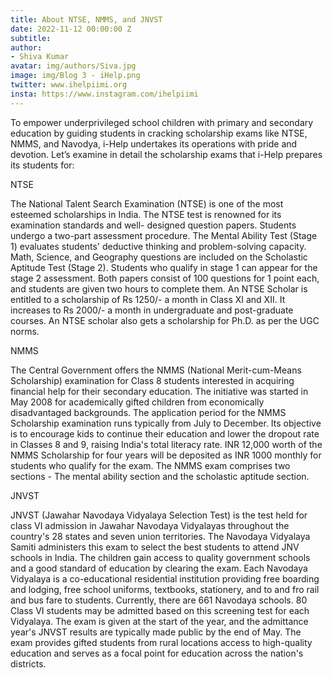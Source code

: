 ```yaml
---
title: About NTSE, NMMS, and JNVST
date: 2022-11-12 00:00:00 Z
subtitle: 
author:
- Shiva Kumar
avatar: img/authors/Siva.jpg
image: img/Blog 3 - iHelp.png
twitter: www.ihelpiimi.org
insta: https://www.instagram.com/ihelpiimi
---
```


To empower underprivileged school children with primary and secondary education by guiding students in cracking scholarship exams like NTSE, NMMS, and Navodya, i-Help undertakes its operations with pride and devotion. Let’s examine in detail the scholarship exams that i-Help prepares its students for:

NTSE

The National Talent Search Examination (NTSE) is one of the most esteemed scholarships in India. The NTSE test is renowned for its examination standards and well- designed question papers. Students undergo a two-part assessment procedure. The Mental Ability Test (Stage 1) evaluates students' deductive thinking and problem-solving capacity. Math, Science, and Geography questions are included on the Scholastic Aptitude Test (Stage 2). Students who qualify in stage 1 can appear for the stage 2 assessment. Both papers consist of 100 questions for 1 point each, and students are given two hours to complete them. An NTSE Scholar is entitled to a scholarship of Rs 1250/- a month in Class XI and XII. It increases to Rs 2000/- a month in undergraduate and post-graduate courses. An NTSE scholar also gets a scholarship for Ph.D. as per the UGC norms.

NMMS

The Central Government offers the NMMS (National Merit-cum-Means Scholarship) examination for Class 8 students interested in acquiring financial help for their
secondary education. The initiative was started in May 2008 for academically gifted children from economically disadvantaged backgrounds. The application period for the NMMS Scholarship examination runs typically from July to December. Its objective is to encourage kids to continue their education and lower the dropout rate in Classes 8 and 9, raising India's total literacy rate. INR 12,000 worth of the NMMS Scholarship for four years will be deposited as INR 1000 monthly for students who qualify for the exam. The NMMS exam comprises two sections - The mental ability section and the scholastic aptitude section.

JNVST

JNVST (Jawahar Navodaya Vidyalaya Selection Test) is the test held for class VI admission in Jawahar Navodaya Vidyalayas throughout the country's 28 states and seven union territories. The Navodaya Vidyalaya Samiti administers this exam to select the best students to attend JNV schools in India. The children gain access to quality government schools and a good standard of education by clearing the exam. Each Navodaya Vidyalaya is a co-educational residential institution providing free boarding and lodging, free school uniforms, textbooks, stationery, and to and fro rail and bus fare to students. Currently, there are 661 Navodaya schools. 80 Class VI students may be admitted based on this screening test for each Vidyalaya. The exam is given at the start of the year, and the admittance year's JNVST results are typically made public by the end of May. The exam provides gifted students from rural locations access to high-quality education and serves as a focal point for education across the nation's districts.

